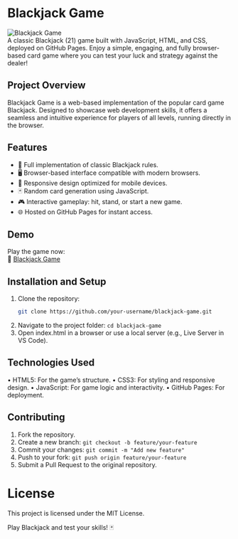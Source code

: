 
# Blackjack Game

![Blackjack Game](https://img.shields.io/badge/Status-Active-brightgreen)  
A classic Blackjack (21) game built with JavaScript, HTML, and CSS, deployed on GitHub Pages. Enjoy a simple, engaging, and fully browser-based card game where you can test your luck and strategy against the dealer!

## Project Overview
Blackjack Game is a web-based implementation of the popular card game Blackjack. Designed to showcase web development skills, it offers a seamless and intuitive experience for players of all levels, running directly in the browser.

## Features
- 🎴 Full implementation of classic Blackjack rules.
- 🖥️ Browser-based interface compatible with modern browsers.
- 📱 Responsive design optimized for mobile devices.
- 🃏 Random card generation using JavaScript.
- 🎮 Interactive gameplay: hit, stand, or start a new game.
- 🌐 Hosted on GitHub Pages for instant access.

## Demo
Play the game now:  
🔗 [Blackjack Game](https://pinkysee.github.io/blackjack/)

## Installation and Setup
1. Clone the repository:
   ```bash
   git clone https://github.com/your-username/blackjack-game.git
 2. Navigate to the project folder:
```cd blackjack-game```
 3. Open index.html in a browser or use a local server (e.g., Live Server in VS Code).
## Technologies Used
 • HTML5: For the game’s structure.
 • CSS3: For styling and responsive design.
 • JavaScript: For game logic and interactivity.
 • GitHub Pages: For deployment.

## Contributing
 1. Fork the repository.
 2. Create a new branch:
```git checkout -b feature/your-feature```
 3. Commit your changes:
```git commit -m "Add new feature"``` 
 4. Push to your fork:
```git push origin feature/your-feature``` 
 5. Submit a Pull Request to the original repository.
# License
This project is licensed under the MIT License.

Play Blackjack and test your skills! 🃏

